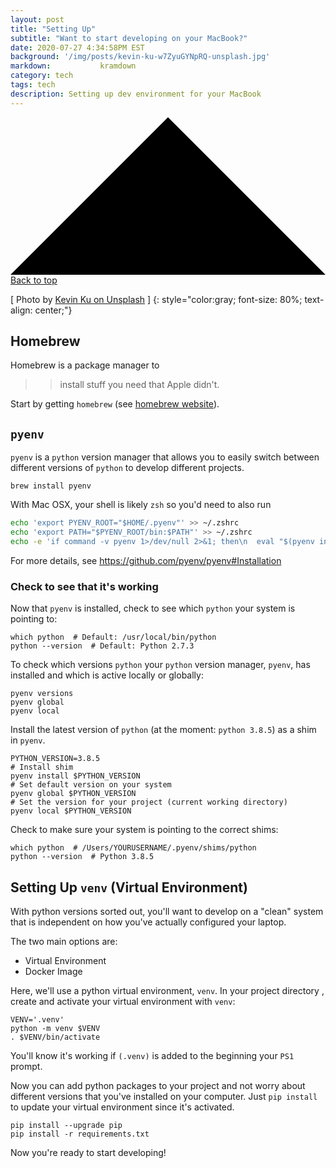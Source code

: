 ```yaml
---
layout: post
title: "Setting Up"
subtitle: "Want to start developing on your MacBook?"
date: 2020-07-27 4:34:58PM EST
background: '/img/posts/kevin-ku-w7ZyuGYNpRQ-unsplash.jpg'
markdown:           kramdown
category: tech
tags: tech  
description: Setting up dev environment for your MacBook
---
```


  <a class="top-link hide" href="" id="js-top">
    <svg xmlns="http://www.w3.org/2000/svg" viewBox="0 0 12 6"><path d="M12 6H0l6-6z"/></svg>
      <span class="screen-reader-text">Back to top</span>
      </a>

\[ Photo by [Kevin Ku on Unsplash](https://unsplash.com/@ikukevk) \]
{: style="color:gray; font-size: 80%; text-align: center;"}

<!--
<script src="https://gist.github.com/franktcao/0683211eaf86f419dc8ea2f0eb85960c.js"></script>
-->

## Homebrew

Homebrew is a package manager to
>> install stuff you need that Apple didn't.

Start by getting `homebrew` (see [homebrew website](https://brew.sh/)).

## `pyenv`

`pyenv` is a `python` version manager that allows you to easily switch between
different versions of `python` to develop different projects.
 
```
brew install pyenv
```

With Mac OSX, your shell is likely `zsh` so you'd need to also run

```bash
echo 'export PYENV_ROOT="$HOME/.pyenv"' >> ~/.zshrc
echo 'export PATH="$PYENV_ROOT/bin:$PATH"' >> ~/.zshrc
echo -e 'if command -v pyenv 1>/dev/null 2>&1; then\n  eval "$(pyenv init -)"\nfi' >> ~/.zshrc
```

For more details, see https://github.com/pyenv/pyenv#Installation


### Check to see that it's working

Now that `pyenv` is installed, check to see which `python` your system is pointing to:

```
which python  # Default: /usr/local/bin/python
python --version  # Default: Python 2.7.3
```

To check which versions `python` your `python` version manager, `pyenv`,
has installed and which is active locally or globally:

```
pyenv versions
pyenv global
pyenv local
```

Install the latest version of `python` (at the moment: `python 3.8.5`) as a shim in
 `pyenv`. 
 
```
PYTHON_VERSION=3.8.5
# Install shim
pyenv install $PYTHON_VERSION
# Set default version on your system
pyenv global $PYTHON_VERSION
# Set the version for your project (current working directory)
pyenv local $PYTHON_VERSION
```

Check to make sure your system is pointing to the correct shims:

```
which python  # /Users/YOURUSERNAME/.pyenv/shims/python
python --version  # Python 3.8.5
```

## Setting Up `venv` (Virtual Environment)
With python versions sorted out, you'll want to develop on a "clean" system that is
independent on how you've actually configured your laptop.

The two main options are:
* Virtual Environment
* Docker Image

Here, we'll use a python virtual environment, `venv`. In your project directory
, create and activate your virtual environment with `venv`:

```
VENV='.venv'
python -m venv $VENV
. $VENV/bin/activate
```

You'll know it's working if `(.venv)` is added to the beginning your `PS1` prompt.

Now you can add python packages to your project and not worry about different
versions that you've installed on your computer. Just `pip install` to update your
virtual environment since it's activated.

```
pip install --upgrade pip
pip install -r requirements.txt
```

Now you're ready to start developing!
